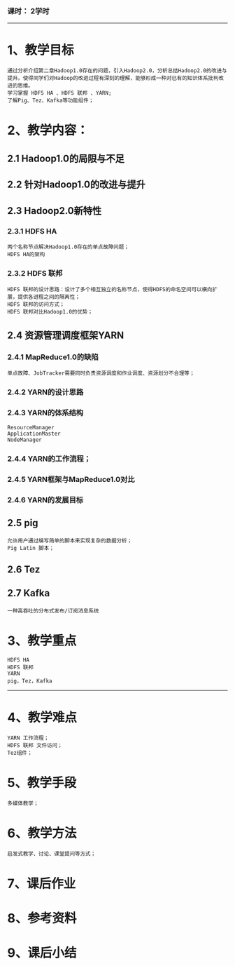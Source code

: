 ### 课时： 2学时

***
# 1、教学目标 
    通过分析介绍第二章Hadoop1.0存在的问题，引入Hadoop2.0，分析总结Hadoop2.0的改进与提升。使得同学们对Hadoop的改进过程有深刻的理解，能够形成一种对已有的知识体系批判改进的思维。
    学习掌握 HDFS HA 、HDFS 联邦 、YARN;
    了解Pig、Tez、Kafka等功能组件；
# 2、教学内容：
## 2.1 Hadoop1.0的局限与不足
## 2.2 针对Hadoop1.0的改进与提升

## 2.3 Hadoop2.0新特性
### 2.3.1 HDFS HA 
    两个名称节点解决Hadoop1.0存在的单点故障问题；
    HDFS HA的架构
### 2.3.2 HDFS 联邦
    HDFS 联邦的设计思路：设计了多个相互独立的名称节点，使得HDFS的命名空间可以横向扩展，提供各进程之间的隔离性；
    HDFS 联邦的访问方式；
    HDFS 联邦对比Hadoop1.0的优势；
## 2.4 资源管理调度框架YARN
### 2.4.1 MapReduce1.0的缺陷
    单点故障、JobTracker需要同时负责资源调度和作业调度、资源划分不合理等； 
### 2.4.2 YARN的设计思路
### 2.4.3 YARN的体系结构
    ResourceManager
    ApplicationMaster
    NodeManager
### 2.4.4 YARN的工作流程；
### 2.4.5 YARN框架与MapReduce1.0对比
### 2.4.6 YARN的发展目标

## 2.5 pig
    允许用户通过编写简单的脚本来实现复杂的数据分析；
    Pig Latin 脚本；
## 2.6 Tez 
## 2.7 Kafka
    一种高吞吐的分布式发布/订阅消息系统

# 3、教学重点
    HDFS HA
    HDFS 联邦
    YARN
    pig，Tez，Kafka
***

# 4、教学难点
    YARN 工作流程；
    HDFS 联邦 文件访问；
    Tez组件；

# 5、教学手段
    多媒体教学；
# 6、教学方法
    启发式教学、讨论、课堂提问等方式；

# 7、课后作业

# 8、参考资料
# 9、课后小结
